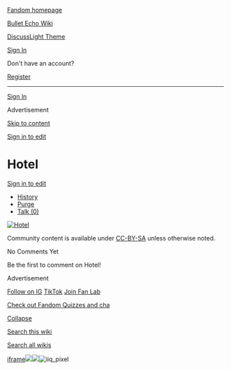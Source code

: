 [Fandom homepage](https://www.fandom.com/)

[Bullet Echo Wiki](https://bullet-echo.fandom.com/)

[Discuss](https://bullet-echo.fandom.com/f "Discuss")[Light Theme](https://bullet-echo.fandom.com/wiki/Hotel# "Light Theme")

[Sign In](https://auth.fandom.com/signin?source=mw&redirect=https%3A%2F%2Fbullet-echo.fandom.com%2Fwiki%2FHotel)

Don't have an account?

[Register](https://auth.fandom.com/register?source=mw&redirect=https%3A%2F%2Fbullet-echo.fandom.com%2Fwiki%2FHotel)

* * *

[Sign In](https://auth.fandom.com/signin?source=mw&redirect=https%3A%2F%2Fbullet-echo.fandom.com%2Fwiki%2FHotel)

Advertisement

[Skip to content](https://bullet-echo.fandom.com/wiki/Hotel#page-header)

[Sign in to edit](https://auth.fandom.com/signin?redirect=https%3A%2F%2Fbullet-echo.fandom.com%2Fwiki%2FHotel%3Fveaction%3Dedit&uselang=en)

# Hotel

[Sign in to edit](https://auth.fandom.com/signin?redirect=https%3A%2F%2Fbullet-echo.fandom.com%2Fwiki%2FHotel%3Fveaction%3Dedit&uselang=en)

- [History](https://bullet-echo.fandom.com/wiki/Hotel?action=history)
- [Purge](https://bullet-echo.fandom.com/wiki/Hotel?action=purge)
- [Talk (0)](https://bullet-echo.fandom.com/wiki/Talk:Hotel?action=edit&redlink=1)

[![Hotel](https://static.wikia.nocookie.net/bullet-echo/images/a/a2/Hotel.jpg/revision/latest/scale-to-width-down/500?cb=20210311181203)](https://static.wikia.nocookie.net/bullet-echo/images/a/a2/Hotel.jpg/revision/latest?cb=20210311181203)

Community content is available under [CC-BY-SA](https://www.fandom.com/licensing) unless otherwise noted.

No Comments Yet

Be the first to comment on Hotel!

Advertisement

[Follow on IG](https://bit.ly/FandomIG) [TikTok](https://bit.ly/TikTokFandom) [Join Fan Lab](https://bit.ly/FanLabWikiBar)

[Check out Fandom Quizzes and cha](https://bit.ly/WBTrivia2)

[Collapse](https://bullet-echo.fandom.com/wiki/Hotel# "Collapse")

[Search this wiki](https://bullet-echo.fandom.com/wiki/Special:Search?scope=internal&query=&h=1&isFromHighlightActions=on)

[Search all wikis](https://bullet-echo.fandom.com/wiki/Special:Search?scope=cross-wiki&query=&h=1&isFromHighlightActions=on)

[iframe](https://www.fandom.com/silver-surfer.html)![](https://idsync.rlcdn.com/712315.gif?partner_uid=8790ab70-66c7-4b69-8ccd-9be6b55e9dbc)![](https://pixel.tapad.com/idsync/ex/receive?partner_id=3442&partner_device_id=8790ab70-66c7-4b69-8ccd-9be6b55e9dbc&partner_url=https://services.fandom.com/identity-storage/external/experian/receiveid/d80eec69-4c60-46cb-8d64-d4e724d1b80e?id=${TA_DEVICE_ID}&partner=TAPAD)![iiq_pixel](https://sync.intentiq.com/profiles_engine/ProfilesEngineServlet?at=20&mi=10&secure=1&dpi=1187275693&iiqidtype=2&iiqpcid=94e0267c-788d-f2c4-be2d-0e77556254ca&iiqpciddate=1745205132173&tsrnd=615_1745205132179&vrref=fandom.com&jsver=6.07&dw=1280&dh=1024&dpr=1&lan=en-US&testPercentage=97&testGroup=A&uh=%7B%220%22%3A%22%5C%22Google%20Chrome%5C%22%3Bv%3D%5C%22135%5C%22%2C%20%5C%22Not-A.Brand%5C%22%3Bv%3D%5C%228%5C%22%2C%20%5C%22Chromium%5C%22%3Bv%3D%5C%22135%5C%22%22%2C%221%22%3A%22%3F0%22%2C%222%22%3A%22%5C%22Linux%20x86_64%5C%22%22%2C%223%22%3A%22%5C%22x86%5C%22%22%2C%224%22%3A%22%5C%2264%5C%22%22%2C%226%22%3A%22%5C%226.6.72%5C%22%22%2C%227%22%3A%22%3F0%22%2C%228%22%3A%22%5C%22Google%20Chrome%5C%22%3Bv%3D%5C%22135.0.7049.95%5C%22%2C%20%5C%22Not-A.Brand%5C%22%3Bv%3D%5C%228.0.0.0%5C%22%2C%20%5C%22Chromium%5C%22%3Bv%3D%5C%22135.0.7049.95%5C%22%22%7D&gdpr=0)